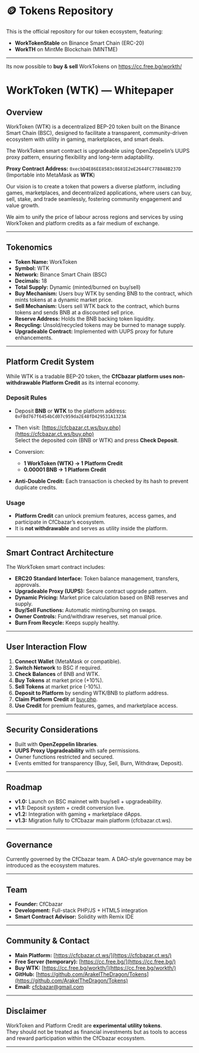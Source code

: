 # 🪙 Tokens Repository

This is the official repository for our token ecosystem, featuring:

- **WorkTokenStable** on Binance Smart Chain (ERC-20)
- **WorkTH** on MintMe Blockchain (MINTME)

---
Its now possible to **buy & sell** WorkTokens on https://cc.free.bg/workth/


# WorkToken (WTK) — Whitepaper

## Overview

WorkToken (WTK) is a decentralized BEP-20 token built on the Binance Smart Chain (BSC), designed to facilitate a transparent, community-driven ecosystem with utility in gaming, marketplaces, and smart deals.  

The WorkToken smart contract is upgradeable using OpenZeppelin’s UUPS proxy pattern, ensuring flexibility and long-term adaptability.  

**Proxy Contract Address:** `0xecbD4E86EE8583c8681E2eE2644FC778848B237D`  
(Importable into MetaMask as **WTK**)

Our vision is to create a token that powers a diverse platform, including games, marketplaces, and decentralized applications, where users can buy, sell, stake, and trade seamlessly, fostering community engagement and value growth.  

We aim to unify the price of labour across regions and services by using WorkToken and platform credits as a fair medium of exchange.

---

## Tokenomics

- **Token Name:** WorkToken  
- **Symbol:** WTK  
- **Network:** Binance Smart Chain (BSC)  
- **Decimals:** 18  
- **Total Supply:** Dynamic (minted/burned on buy/sell)  
- **Buy Mechanism:** Users buy WTK by sending BNB to the contract, which mints tokens at a dynamic market price.  
- **Sell Mechanism:** Users sell WTK back to the contract, which burns tokens and sends BNB at a discounted sell price.  
- **Reserve Address:** Holds the BNB backing token liquidity.  
- **Recycling:** Unsold/recycled tokens may be burned to manage supply.  
- **Upgradeable Contract:** Implemented with UUPS proxy for future enhancements.  

---

## Platform Credit System

While WTK is a tradable BEP-20 token, the **CfCbazar platform uses non-withdrawable Platform Credit** as its internal economy.  

### Deposit Rules
- Deposit **BNB** or **WTK** to the platform address:  
  `0xFBd767f6454bCd07c959da2E48fD429531A1323A`  

- Then visit: [https://cfcbazar.ct.ws/buy.php](https://cfcbazar.ct.ws/buy.php)  
  Select the deposited coin (BNB or WTK) and press **Check Deposit**.  

- Conversion:  
  - **1 WorkToken (WTK) → 1 Platform Credit**  
  - **0.00001 BNB → 1 Platform Credit**  

- **Anti-Double Credit:** Each transaction is checked by its hash to prevent duplicate credits.  

### Usage
- **Platform Credit** can unlock premium features, access games, and participate in CfCbazar’s ecosystem.  
- It is **not withdrawable** and serves as utility inside the platform.  

---

## Smart Contract Architecture

The WorkToken smart contract includes:

- **ERC20 Standard Interface:** Token balance management, transfers, approvals.  
- **Upgradeable Proxy (UUPS):** Secure contract upgrade pattern.  
- **Dynamic Pricing:** Market price calculation based on BNB reserves and supply.  
- **Buy/Sell Functions:** Automatic minting/burning on swaps.  
- **Owner Controls:** Fund/withdraw reserves, set manual price.  
- **Burn From Recycle:** Keeps supply healthy.  

---

## User Interaction Flow

1. **Connect Wallet** (MetaMask or compatible).  
2. **Switch Network** to BSC if required.  
3. **Check Balances** of BNB and WTK.  
4. **Buy Tokens** at market price (+10%).  
5. **Sell Tokens** at market price (-10%).  
6. **Deposit to Platform** by sending WTK/BNB to platform address.  
7. **Claim Platform Credit** at [buy.php](https://cfcbazar.ct.ws/buy.php).  
8. **Use Credit** for premium features, games, and marketplace access.  

---

## Security Considerations

- Built with **OpenZeppelin libraries**.  
- **UUPS Proxy Upgradeability** with safe permissions.  
- Owner functions restricted and secured.  
- Events emitted for transparency (Buy, Sell, Burn, Withdraw, Deposit).  

---

## Roadmap

- **v1.0:** Launch on BSC mainnet with buy/sell + upgradeability.  
- **v1.1:** Deposit system + credit conversion live.  
- **v1.2:** Integration with gaming + marketplace dApps.  
- **v1.3:** Migration fully to CfCbazar main platform (cfcbazar.ct.ws).  

---

## Governance

Currently governed by the CfCbazar team. A DAO-style governance may be introduced as the ecosystem matures.  

---

## Team

- **Founder:** CfCbazar  
- **Development:** Full-stack PHP/JS + HTML5 integration  
- **Smart Contract Advisor:** Solidity with Remix IDE  

---

## Community & Contact

- **Main Platform:** [https://cfcbazar.ct.ws/](https://cfcbazar.ct.ws/)  
- **Free Server (temporary):** [https://cc.free.bg/](https://cc.free.bg/)  
- **Buy WTK:** [https://cc.free.bg/workth/](https://cc.free.bg/workth/)  
- **GitHub:** [https://github.com/ArakelTheDragon/Tokens](https://github.com/ArakelTheDragon/Tokens)  
- **Email:** [cfcbazar@gmail.com](mailto:cfcbazar@gmail.com)  

---

## Disclaimer

WorkToken and Platform Credit are **experimental utility tokens**.  
They should not be treated as financial investments but as tools to access and reward participation within the CfCbazar ecosystem.  

---
